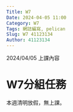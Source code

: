 ```yaml
---
Title: W7
Date: 2024-04-05 11:00
Category: W7
Tags: 網誌編寫, pelican
Slug: W7 41123134
Author: 41123134
---
```


2024/04/05 上課內容

<!-- PELICAN_END_SUMMARY -->

# W7分組任務
本週清明放假，無上課。